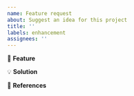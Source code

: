 ```yaml
---
name: Feature request
about: Suggest an idea for this project
title: ''
labels: enhancement
assignees: ''
---
```


📝 **Feature**
<!-- Describe the feature and the main reason behind its request -->

💡 **Solution**
<!-- Describe the available solutions to implement the new feature -->

🔗 **References**
<!-- Add references and links which could help to implement the new feature -->
